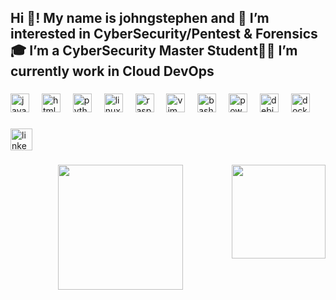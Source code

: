 <h2 align="left">Hi 👋! My name is johngstephen and 👀 I’m interested in CyberSecurity/Pentest & Forensics 🎓 I’m a CyberSecurity Master Student👨‍💻 I’m currently work in Cloud DevOps</h2>

###

<div align="left">
  <img src="https://cdn.jsdelivr.net/gh/devicons/devicon/icons/javascript/javascript-original.svg" height="30" alt="javascript logo"  />
  <img width="12" />
  <img src="https://cdn.jsdelivr.net/gh/devicons/devicon/icons/html5/html5-original.svg" height="30" alt="html5 logo"  />
  <img width="12" />
  <img src="https://cdn.jsdelivr.net/gh/devicons/devicon/icons/python/python-original.svg" height="30" alt="python logo"  />
  <img width="12" />
  <img src="https://cdn.jsdelivr.net/gh/devicons/devicon/icons/linux/linux-original.svg" height="30" alt="linux logo"  />
  <img width="12" />
  <img src="https://cdn.jsdelivr.net/gh/devicons/devicon/icons/raspberrypi/raspberrypi-original.svg" height="30" alt="raspberrypi logo"  />
  <img width="12" />
  <img src="https://cdn.jsdelivr.net/gh/devicons/devicon/icons/vim/vim-original.svg" height="30" alt="vim logo"  />
  <img width="12" />
  <img src="https://cdn.jsdelivr.net/gh/devicons/devicon/icons/bash/bash-original.svg" height="30" alt="bash logo"  />
  <img width="12" />
  <img src="https://skillicons.dev/icons?i=powershell" height="30" alt="powershell logo"  />
  <img width="12" />
  <img src="https://cdn.jsdelivr.net/gh/devicons/devicon/icons/debian/debian-original.svg" height="30" alt="debian logo"  />
  <img width="12" />
  <img src="https://cdn.jsdelivr.net/gh/devicons/devicon/icons/docker/docker-original.svg" height="30" alt="docker logo"  />
</div>

###

<div align="left">
  <a href="https://www.linkedin.com/in/jo%C3%A3o-est%C3%AAv%C3%A3o-628a2b216/" target="_blank">
    <img src="https://img.shields.io/static/v1?message=LinkedIn&logo=linkedin&label=&color=0077B5&logoColor=white&labelColor=&style=for-the-badge" height="35" alt="linkedin logo"  />
  </a>
</div>

###

<img align="right" height="150" src="https://media.giphy.com/media/eCqFYAVjjDksg/giphy.gif?cid=ecf05e47ohyef2wc8n2752dvcm2a0ksfucv61bhm20t6fmsp&ep=v1_gifs_related&rid=giphy.gif&ct=g"  />

###

<div align="center">
  <img height="200" src="https://media.giphy.com/media/rMS1sUPhv95f2/giphy.gif?cid=ecf05e47vaklc23qpnrnjls7qusnwrtwnd33u54rfbnhda2a&ep=v1_gifs_related&rid=giphy.gif&ct=g"  />
</div>

###
